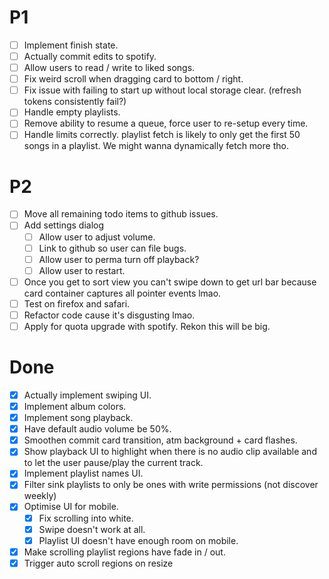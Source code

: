 # P1

- [ ] Implement finish state.
- [ ] Actually commit edits to spotify.
- [ ] Allow users to read / write to liked songs.
- [ ] Fix weird scroll when dragging card to bottom / right.
- [ ] Fix issue with failing to start up without local storage clear. (refresh tokens consistently fail?)
- [ ] Handle empty playlists.
- [ ] Remove ability to resume a queue, force user to re-setup every time.
- [ ] Handle limits correctly. playlist fetch is likely to only get the first
      50 songs in a playlist. We might wanna dynamically fetch more tho.

# P2

- [ ] Move all remaining todo items to github issues.
- [ ] Add settings dialog
  - [ ] Allow user to adjust volume.
  - [ ] Link to github so user can file bugs.
  - [ ] Allow user to perma turn off playback?
  - [ ] Allow user to restart.
- [ ] Once you get to sort view you can't swipe down to get url bar because card
      container captures all pointer events lmao.
- [ ] Test on firefox and safari.
- [ ] Refactor code cause it's disgusting lmao.
- [ ] Apply for quota upgrade with spotify. Rekon this will be big.

# Done

- [x] Actually implement swiping UI.
- [x] Implement album colors.
- [x] Implement song playback.
- [x] Have default audio volume be 50%.
- [x] Smoothen commit card transition, atm background + card flashes.
- [x] Show playback UI to highlight when there is no audio clip available and
      to let the user pause/play the current track.
- [x] Implement playlist names UI.
- [x] Filter sink playlists to only be ones with write permissions (not discover
      weekly)
- [x] Optimise UI for mobile.
  - [x] Fix scrolling into white.
  - [x] Swipe doesn't work at all.
  - [x] Playlist UI doesn't have enough room on mobile.
- [x] Make scrolling playlist regions have fade in / out.
- [x] Trigger auto scroll regions on resize
